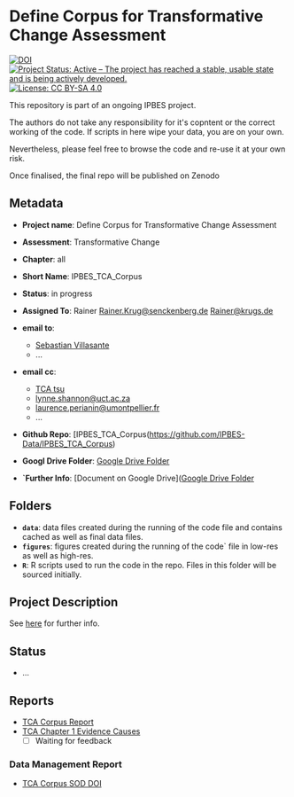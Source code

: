 # Define Corpus for Transformative Change Assessment

[![DOI](https://zenodo.org/badge/DOI/99.9999/zenodo.9999999.svg)](https://doi.org/99.9999/zenodo.9999999)
[![Project Status: Active – The project has reached a stable, usable state and is being actively developed.](https://www.repostatus.org/badges/latest/active.svg)](https://www.repostatus.org/#active)
[![License: CC BY-SA 4.0](https://img.shields.io/badge/License-CC_BY--SA_4.0-lightgrey.svg)](https://creativecommons.org/licenses/by-sa/4.0/)

This repository is part of an ongoing IPBES project.

The authors do not take any responsibility for it's copntent or the correct working of the code. If scripts in here wipe your data, you are on your own.

Nevertheless, please feel free to browse the code and re-use it at your own risk.

Once finalised, the final repo will be published on Zenodo

## Metadata

- **Project name**: Define Corpus for Transformative Change Assessment
- **Assessment**: Transformative Change
- **Chapter**: all
- **Short Name**: IPBES_TCA_Corpus

- **Status**: in progress

- **Assigned To**: Rainer <Rainer.Krug@senckenberg.de> <Rainer@krugs.de>

- **email to**:
  - [Sebastian Villasante](mailto:s.villasante.arg@gmail.com)
  - ...

- **email cc**:
  - [TCA tsu](mailto:ipbes-tsu-transformative-change@umontpellier.fr)
  - <lynne.shannon@uct.ac.za>
  - <laurence.perianin@umontpellier.fr>
  - ...

- **Github Repo**: [IPBES_TCA_Corpus(https://github.com/IPBES-Data/IPBES_TCA_Corpus)
- **Googl Drive Folder**: [Google Drive Folder](https://drive.google.com/drive/folders/1IiALbIOAjYeL_IrlkZd-E7U7hr72iggx)

- **`Further Info**: [Document on Google Drive]([Google Drive Folder](https://docs.google.com/document/d/1WkuSySXbqag1qob37rhvoVrYtbpoGqa69EibD_x05GE)

## Folders

- **`data`**: data files created during the running of the code file and contains cached as well as final data files.
- **`figures`**: figures created during the running of the code` file in low-res as well as high-res.
- **`R`**: R scripts used to run the code in the repo. Files in this folder will be sourced initially.

## Project Description

See [here](https://docs.google.com/document/d/1WkuSySXbqag1qob37rhvoVrYtbpoGqa69EibD_x05GE) for further info.

## Status

- ...

## Reports

- [TCA Corpus Report](IPBES_TCA_Corpus_DMP.html)
- [TCA Chapter 1 Evidence Causes](IPBES_Ch1_evidence_causes.html)
  - [ ] Waiting for feedback

### Data Management Report

- [TCA Corpus SOD DOI](https://doi.org/10.5281/zenodo.10251349)
